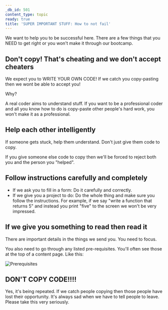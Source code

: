 ```yaml
---
_db_id: 501
content_type: topic
ready: true
title: 'SUPER IMPORTANT STUFF: How to not fail'
---
```


We want to help you to be successful here. There are a few things that you NEED to get right or you won't make it through our bootcamp.

## Don't copy! That's cheating and we don't accept cheaters

We expect you to WRITE YOUR OWN CODE! If we catch you copy-pasting then we wont be able to accept you!

Why?

A real coder aims to understand stuff. If you want to be a professional coder and all you know how to do is copy-paste other people's hard work, you won't make it as a professional.

## Help each other intelligently

If someone gets stuck, help them understand. Don't just give them code to copy.

If you give someone else code to copy then we'll be forced to reject both you and the person you "helped".

## Follow instructions carefully and completely

- If we ask you to fill in a form: Do it carefully and correctly.
- If we give you a project to do: Do the whole thing and make sure you follow the instructions. For example, if we say "write a function that returns 5" and instead you print "five" to the screen we won't be very impressed.

## If we give you something to read then read it

There are important details in the things we send you. You need to focus.

You also need to go through any listed pre-requisites. You'll often see those at the top of a content page. Like this:

![Prerequisites](prereq.png)

## DON'T COPY CODE!!!!

Yes, it's being repeated. If we catch people copying then those people have lost their opportunity. It's always sad when we have to tell people to leave. Please take this very seriously.